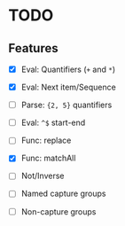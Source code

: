 # TODO

## Features
  - [X] Eval: Quantifiers (`+` and `*`)
  - [X] Eval: Next item/Sequence
  - [ ] Parse: `{2, 5}` quantifiers
  - [ ] Eval: `^$` start-end
  - [ ] Func: replace
  - [X] Func: matchAll
  - [ ] Not/Inverse
  - [ ] Named capture groups
  - [ ] Non-capture groups

